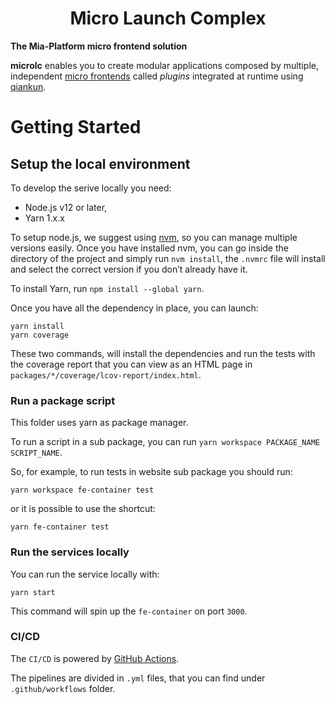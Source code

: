 <div align="center">

# Micro Launch Complex

</div>

**The Mia-Platform micro frontend solution**

**microlc** enables you to create modular applications composed by multiple, independent [micro frontends][micro-frontends]
called *plugins* integrated at runtime using [qiankun][qiankun].

# Getting Started

## Setup the local environment

To develop the serive locally you need:

- Node.js v12 or later,
- Yarn 1.x.x

To setup node.js, we suggest using [nvm][nvm], so you can manage multiple versions easily. Once you have installed nvm,
you can go inside the directory of the project and simply run `nvm install`, the `.nvmrc` file will install and select
the correct version if you don’t already have it.

To install Yarn, run `npm install --global yarn`.

Once you have all the dependency in place, you can launch:

```shell
yarn install
yarn coverage
```

These two commands, will install the dependencies and run the tests with the coverage report that you can view as an
HTML page in `packages/*/coverage/lcov-report/index.html`.

### Run a package script

This folder uses yarn as package manager.

To run a script in a sub package, you can run `yarn workspace PACKAGE_NAME SCRIPT_NAME`.

So, for example, to run tests in website sub package you should run:

```shell
yarn workspace fe-container test
```

or it is possible to use the shortcut:

```shell
yarn fe-container test
```

### Run the services locally

You can run the service locally with:

```shell
yarn start
```

This command will spin up the `fe-container` on port `3000`.

### CI/CD

The `CI/CD` is powered by [GitHub Actions][github-actions].

The pipelines are divided in `.yml` files, that you can find under `.github/workflows` folder. 

[micro-frontends]: https://micro-frontends.org/

[qiankun]: https://github.com/umijs/qiankun

[nvm]: https://github.com/creationix/nvm

[mock-server]: https://github.com/staticdeploy/mock-server

[github-actions]: https://github.com/features/actions
